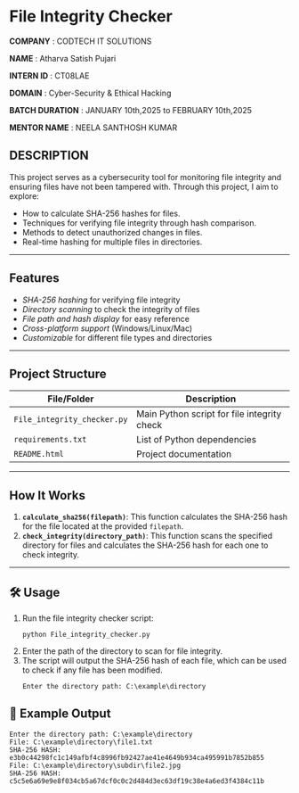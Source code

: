 # File Integrity Checker</h1>

**COMPANY** : CODTECH IT SOLUTIONS

**NAME** : Atharva Satish Pujari

**INTERN ID** : CT08LAE

**DOMAIN** : Cyber-Security & Ethical Hacking

**BATCH DURATION** : JANUARY 10th,2025 to FEBRUARY 10th,2025

**MENTOR NAME** : NEELA SANTHOSH KUMAR


## DESCRIPTION
 
This project serves as a cybersecurity tool for monitoring file integrity and ensuring files have not been tampered with. Through this project, I aim to explore:

-  How to calculate SHA-256 hashes for files.
-  Techniques for verifying file integrity through hash comparison.
-  Methods to detect unauthorized changes in files.
-  Real-time hashing for multiple files in directories.

---

## Features

-  *SHA-256 hashing* for verifying file integrity
-  *Directory scanning* to check the integrity of files
-  *File path and hash display* for easy reference
-  *Cross-platform support* (Windows/Linux/Mac)
-  *Customizable* for different file types and directories

---

## Project Structure

| File/Folder               | Description                                 |
|----------------------------|---------------------------------------------|
| `File_integrity_checker.py` | Main Python script for file integrity check |
| `requirements.txt`         | List of Python dependencies                 |
| `README.html`              | Project documentation                      |

---

<h2> How It Works</h2>

1. **`calculate_sha256(filepath)`**: This function calculates the SHA-256 hash for the file located at the provided `filepath`.
2. **`check_integrity(directory_path)`**: This function scans the specified directory for files and calculates the SHA-256 hash for each one to check integrity.

---

<h2>🛠 Usage</h2>
<ol>
    <li>Run the file integrity checker script:
        <pre><code>python File_integrity_checker.py</code></pre>
    </li>
    <li>Enter the path of the directory to scan for file integrity.</li>
    <li>The script will output the SHA-256 hash of each file, which can be used to check if any file has been modified.
        <pre><code>Enter the directory path: C:\example\directory</code></pre>
    </li>
</ol>

<h2>💬 Example Output</h2>
<pre><code>Enter the directory path: C:\example\directory
File: C:\example\directory\file1.txt
SHA-256 HASH: e3b0c44298fc1c149afbf4c8996fb92427ae41e4649b934ca495991b7852b855
File: C:\example\directory\subdir\file2.jpg
SHA-256 HASH: c5c5e6a69e9e8f034cb5a67dcf0c0c2d484d3ec63df19c38e4a6ed3f4384c11b</code></pre>
